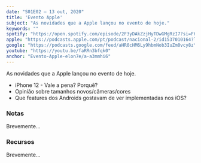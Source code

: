 ```yaml
---
date: "S01E02 — 13 out, 2020"
title: 'Evento Apple'
subject: "As novidades que a Apple lançou no evento de hoje."
keywords: ""
spotify: "https://open.spotify.com/episode/2F3yDAkZzjHyTDwGMgRzI7?si=F6QQTqJfRcmXf2D8qD6Q5g"
apple: "https://podcasts.apple.com/pt/podcast/nacional-2/id1537010164?l=en&i=1000496515537"
google: "https://podcasts.google.com/feed/aHR0cHM6Ly9hbmNob3IuZm0vcy8zYzVjOWFjYy9wb2RjYXN0L3Jzcw/episode/ZTExZTQ4ODUtZDVmOS00ZjE3LWJkNDUtMmJhOTE3MDg3YjVk?sa=X&ved=0CAUQkfYCahcKEwi4oMKMnPXsAhUAAAAAHQAAAAAQBw"
youtube: "https://youtu.be/faRRn3bfqk0"
anchor: "Evento-Apple-elon7e/a-a3mmhi6"
---
```


As novidades que a Apple lançou no evento de hoje.
- iPhone 12 - Vale a pena? Porquê?
- Opinião sobre tamanhos novos/câmeras/cores
- Que features dos Androids gostavam de ver implementadas nos iOS?

### Notas

Brevemente...

### Recursos

Brevemente...